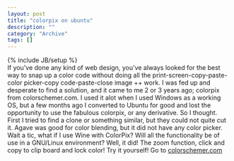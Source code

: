 ```yaml
--- 
layout: post 
title: "colorpix on ubuntu"
description: ""
category: "Archive"
tags: []
---
```

{% include JB/setup %}  
If you've done any kind of web design, you've always looked for the best way to snap up a color code without doing all the print-screen-copy-paste-color picker-copy code-paste-close image ++ work. I was fed up and desperate to find a solution, and it came to me 2 or 3 years ago; colorpix from colorschemer.com.
 I used it alot when I used Windows as a working OS, but a few months ago I converted to Ubuntu for good and lost the opportunity to use the fabulous colorpix, or any derivative. So I thought. First I tried to find a clone or something similar, but they could not quite cut it. Agave was good for color blending, but it did not have any color picker.
 Wait a tic, what if I use Wine with ColorPix? Will all the functionality be of use in a GNU/Linux environment? Well, it did! The zoom function, click and copy to clip board and lock color! Try it yourself! Go to <a href="http://colorschemer.com/">colorschemer.com</a> <br/>
